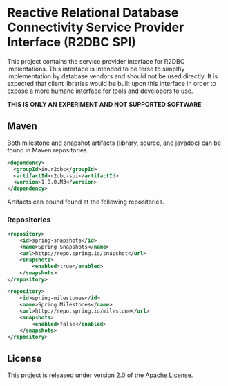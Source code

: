 # Reactive Relational Database Connectivity Service Provider Interface (R2DBC SPI)

This project contains the service provider interface for R2DBC implentations. This interface is intended to be terse to simplfiy implementation by database vendors and should not be used directly.  It is expected that client libraries would be built upon this interface in order to expose a more humane interface for tools and developers to use.

**THIS IS ONLY AN EXPERIMENT AND NOT SUPPORTED SOFTWARE**

## Maven
Both milestone and snapshot artifacts (library, source, and javadoc) can be found in Maven repositories.

```xml
<dependency>
  <groupId>io.r2dbc</groupId>
  <artifactId>r2dbc-spi</artifactId>
  <version>1.0.0.M3</version>
</dependency>
```

Artifacts can bound found at the following repositories.

### Repositories
```xml
<repository>
    <id>spring-snapshots</id>
    <name>Spring Snapshots</name>
    <url>http://repo.spring.io/snapshot</url>
    <snapshots>
        <enabled>true</enabled>
    </snapshots>
</repository>
```

```xml
<repository>
    <id>spring-milestones</id>
    <name>Spring Milestones</name>
    <url>http://repo.spring.io/milestone</url>
    <snapshots>
        <enabled>false</enabled>
    </snapshots>
</repository>
```

## License
This project is released under version 2.0 of the [Apache License][l].

[l]: https://www.apache.org/licenses/LICENSE-2.0
